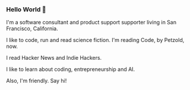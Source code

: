 ### Hello World 👋

I'm a software consultant and product support supporter living in San Francisco, California.

I like to code, run and read science fiction. I'm reading Code, by Petzold, now. 

I read Hacker News and Indie Hackers. 

I like to learn about coding, entrepreneurship and AI.

Also, I'm friendly. Say hi!



